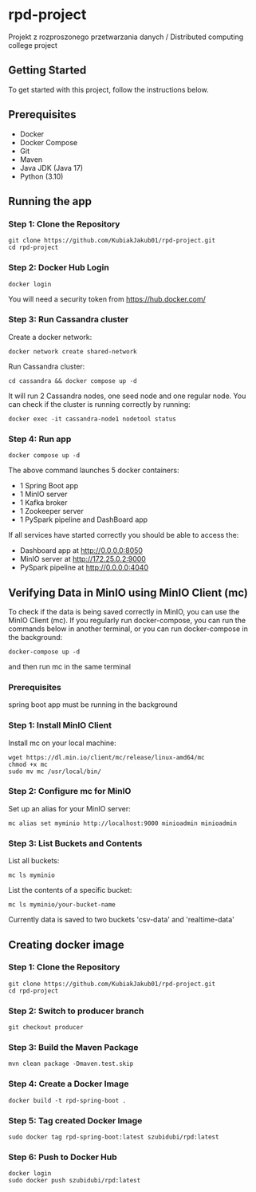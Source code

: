 # rpd-project
Projekt z rozproszonego przetwarzania danych / Distributed computing college project

## Getting Started

To get started with this project, follow the instructions below.

## Prerequisites

- Docker
- Docker Compose
- Git
- Maven
- Java JDK (Java 17)
- Python (3.10)

## Running the app

### Step 1: Clone the Repository
```
git clone https://github.com/KubiakJakub01/rpd-project.git
cd rpd-project
```
### Step 2: Docker Hub Login
```
docker login
```
You will need a security token from https://hub.docker.com/
### Step 3: Run Cassandra cluster
Create a docker network:
```
docker network create shared-network
```
Run Cassandra cluster:
```
cd cassandra && docker compose up -d
```
It will run 2 Cassandra nodes, one seed node and one regular node. You can check if the cluster is running correctly by running:
```
docker exec -it cassandra-node1 nodetool status
```

### Step 4: Run app
```
docker compose up -d
```
The above command launches 5 docker containers:
- 1 Spring Boot app
- 1 MinIO server
- 1 Kafka broker
- 1 Zookeeper server
- 1 PySpark pipeline and DashBoard app
  
If all services have started correctly you should be able to access the:
- Dashboard app at http://0.0.0.0:8050
- MinIO server at http://172.25.0.2:9000
- PySpark pipeline at http://0.0.0.0:4040


## Verifying Data in MinIO using MinIO Client (mc)
To check if the data is being saved correctly in MinIO, you can use the MinIO Client (mc). If you regularly run docker-compose, you can run the commands below in another terminal, or you can run docker-compose in the background:
```
docker-compose up -d
```
and then run mc in the same terminal
### Prerequisites
spring boot app must be running in the background
### Step 1: Install MinIO Client
Install mc on your local machine:
```
wget https://dl.min.io/client/mc/release/linux-amd64/mc
chmod +x mc
sudo mv mc /usr/local/bin/
```
### Step 2: Configure mc for MinIO
Set up an alias for your MinIO server:
```
mc alias set myminio http://localhost:9000 minioadmin minioadmin
```
### Step 3: List Buckets and Contents
List all buckets:
```
mc ls myminio
```

List the contents of a specific bucket:
```
mc ls myminio/your-bucket-name
```
Currently data is saved to two buckets 'csv-data' and 'realtime-data'

## Creating docker image
### Step 1: Clone the Repository
```
git clone https://github.com/KubiakJakub01/rpd-project.git
cd rpd-project
```
### Step 2: Switch to producer branch
```
git checkout producer
```
### Step 3: Build the Maven Package
```
mvn clean package -Dmaven.test.skip
```
### Step 4: Create a Docker Image
```
docker build -t rpd-spring-boot .
```
### Step 5: Tag created Docker Image
```
sudo docker tag rpd-spring-boot:latest szubidubi/rpd:latest
```
### Step 6: Push to Docker Hub
```
docker login
sudo docker push szubidubi/rpd:latest
```
